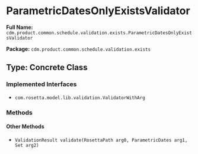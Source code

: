 # ParametricDatesOnlyExistsValidator

**Full Name:** `cdm.product.common.schedule.validation.exists.ParametricDatesOnlyExistsValidator`

**Package:** `cdm.product.common.schedule.validation.exists`

## Type: Concrete Class

### Implemented Interfaces

- `com.rosetta.model.lib.validation.ValidatorWithArg`

### Methods

#### Other Methods

- `ValidationResult validate(RosettaPath arg0, ParametricDates arg1, Set arg2)`

